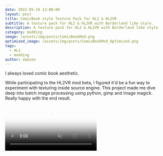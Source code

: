 ```yaml
---
date: 2022-05-16 12:00:00
layout: post
title: ComicBook style Texture Pack for HL2 & HL2VR
subtitle: A texture pack for HL2 & HL2VR with Borderland like style.
description: A texture pack for HL2 & HL2VR with Borderland like style.
category: modding
image: /assets/img/posts/ComicBookMod.png
optimized_image: /assets/img/posts/ComicBookMod_Optimized.png
tags:
  - HL2
  - modding
author: damien
---
```


I always loved comic book aesthetic. 

While participating to the HL2VR mod beta, I figured it'd be a fun way to experiment with texturing inside source engine.
This project made me dive deep into batch image processing using python, gimp and image magick. Really happy with the end result.

<div class="video-container">
    <video autoplay loop muted playsinline poster="/assets/img/loading.gif" src="/assets/img/videos/HL2ComicBook.mp4" type="video/mp4" preload="auto"></video>
</div>